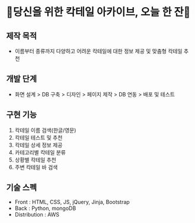 # 🍹당신을 위한 칵테일 아카이브, 오늘 한 잔🍹

## 제작 목적
* 이름부터 종류까지 다양하고 어려운 칵테일에 대한 정보 제공 및 맞춤형 칵테일 추천

## 개발 단계
* 화면 설계 > DB 구축 > 디자인 > 페이지 제작 > DB 연동 > 배포 및 테스트

## 구현 기능
1. 칵테일 이름 검색(한글/영문)
2. 칵테일 테스트 및 추천
3. 칵테일 상세 정보 제공
4. 카테고리별 칵테일 분류
5. 상황별 칵테일 추천
6. 주변 칵테일 바 검색

## 기술 스펙
* Front
: HTML, CSS, JS, jQuery, Jinja, Bootstrap
* Back
: Python, mongoDB
* Distribution
: AWS

